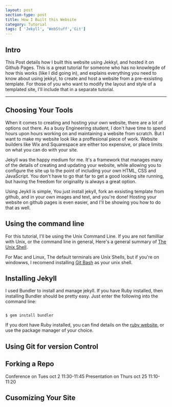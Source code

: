 ```yaml
---
layout: post
section-type: post
title: How I Built this Website
category: Tutorial
tags: [ 'Jekyll', 'WebStuff','Git']
---
```


## Intro

This Post details how I built this website using Jekkyl, and hosted it on Github Pages. This is a great tutorial for someone who has no knowlegde of how this works (like I did going in), and explains everything you need to know about using jekkyl, to create and host a website from a pre-exsisting template. For those of you who want to modify the layout and style of a templated site, I'll include that in a separate tutorial.
______________________________________________________________________________
## Choosing Your Tools

When it comes to creating and hosting your own website, there are a lot of options out there. As a busy Engineering student, I don't have time to spend hours upon hours working on and maintaining a website from scratch. But I want to make my website look like a proffesional piece of work. Website builders like Wix and Squarespace are either too expensive, or place limits on what you can do with your site.

Jekyll was the happy medium for me. It's a framework that manages many of the details of creating and updating your website, while allowing you to configure the site up to the point of including your own HTML, CSS and JavaScript. You don't have to go that far to get a good looking site running, but having the freedom for originality is always a great option.  

Using Jeykll is simple, You just install jekyll, fork an exsisting template from github, and in your own images and text, and you're done! Hosting your website on github pages is even easier, and I'll be showing you how to do that as well.

## Using the command line

For this tutorial, I'll be using the Unix Command Line. If you are not familliar with Unix, or the command line in general, Here's a general summary of [The Unix Shell](https://swcarpentry.github.io/shell-novice/reference/). 

For Mac and Linux, The default terminals are Unix Shells, but if you're on windowws, I recomend installing [Git Bash](https://gitforwindows.org/) as your unix shell.

## Installing Jekyll

I used Bundler to install and manage jekyll. If you have Ruby installed, then installing Bundler should be pretty easy. Just enter the following into the command line:

<pre><code class='bash'>
$ gem install bundler
</code></pre>

If you dont have Ruby installed, you can find details on the [ruby website.](https://www.ruby-lang.org/en/downloads/) or use the package manager of your choice.



## Using Git for version Control

## Forking a Repo
Conference on Tues oct 2 11:30-11:45
Presentation on Thurs oct 25 11:10-11:20
## Cusomizing Your Site
